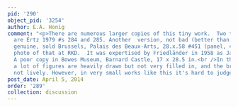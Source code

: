 ```yaml
---
pid: '290'
object_pid: '3254'
author: E.A. Honig
comment: "<p>There are numerous larger copies of this tiny work.  Two that I reject
  are Ertz 1979 #s 284 and 285. Another  version, not bad (better than 284!) but not
  genuine, sold Brussels, Palais des Beaux-Arts, 28.x.58 #451 (panel, 40 x 60);  good
  photo of that at RKD.  It was expertised by Friedländer in 1958 as Jan the Elder.
  A poor copy in Bowes Museum, Barnard Castle, 17 x 28.5 in.<br />In the present work,
  a lot of figures are heavily drawn but not very filled in, and the brushwork is
  not lively. However, in very small works like this it's hard to judge.</p>"
post_date: April 5, 2014
order: '289'
collection: discussion
---
```

